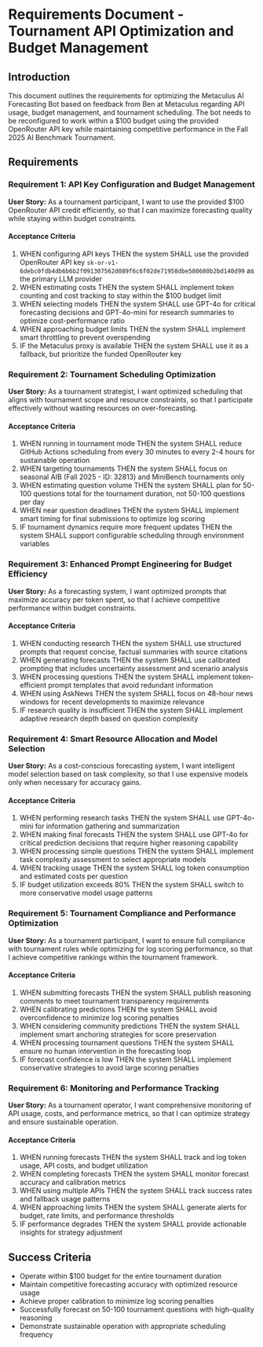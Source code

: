 # Requirements Document - Tournament API Optimization and Budget Management

## Introduction

This document outlines the requirements for optimizing the Metaculus AI Forecasting Bot based on feedback from Ben at Metaculus regarding API usage, budget management, and tournament scheduling. The bot needs to be reconfigured to work within a $100 budget using the provided OpenRouter API key while maintaining competitive performance in the Fall 2025 AI Benchmark Tournament.

## Requirements

### Requirement 1: API Key Configuration and Budget Management

**User Story:** As a tournament participant, I want to use the provided $100 OpenRouter API credit efficiently, so that I can maximize forecasting quality while staying within budget constraints.

#### Acceptance Criteria

1. WHEN configuring API keys THEN the system SHALL use the provided OpenRouter API key `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` as the primary LLM provider
2. WHEN estimating costs THEN the system SHALL implement token counting and cost tracking to stay within the $100 budget limit
3. WHEN selecting models THEN the system SHALL use GPT-4o for critical forecasting decisions and GPT-4o-mini for research summaries to optimize cost-performance ratio
4. WHEN approaching budget limits THEN the system SHALL implement smart throttling to prevent overspending
5. IF the Metaculus proxy is available THEN the system SHALL use it as a fallback, but prioritize the funded OpenRouter key

### Requirement 2: Tournament Scheduling Optimization

**User Story:** As a tournament strategist, I want optimized scheduling that aligns with tournament scope and resource constraints, so that I participate effectively without wasting resources on over-forecasting.

#### Acceptance Criteria

1. WHEN running in tournament mode THEN the system SHALL reduce GitHub Actions scheduling from every 30 minutes to every 2-4 hours for sustainable operation
2. WHEN targeting tournaments THEN the system SHALL focus on seasonal AIB (Fall 2025 - ID: 32813) and MiniBench tournaments only
3. WHEN estimating question volume THEN the system SHALL plan for 50-100 questions total for the tournament duration, not 50-100 questions per day
4. WHEN near question deadlines THEN the system SHALL implement smart timing for final submissions to optimize log scoring
5. IF tournament dynamics require more frequent updates THEN the system SHALL support configurable scheduling through environment variables

### Requirement 3: Enhanced Prompt Engineering for Budget Efficiency

**User Story:** As a forecasting system, I want optimized prompts that maximize accuracy per token spent, so that I achieve competitive performance within budget constraints.

#### Acceptance Criteria

1. WHEN conducting research THEN the system SHALL use structured prompts that request concise, factual summaries with source citations
2. WHEN generating forecasts THEN the system SHALL use calibrated prompting that includes uncertainty assessment and scenario analysis
3. WHEN processing questions THEN the system SHALL implement token-efficient prompt templates that avoid redundant information
4. WHEN using AskNews THEN the system SHALL focus on 48-hour news windows for recent developments to maximize relevance
5. IF research quality is insufficient THEN the system SHALL implement adaptive research depth based on question complexity

### Requirement 4: Smart Resource Allocation and Model Selection

**User Story:** As a cost-conscious forecasting system, I want intelligent model selection based on task complexity, so that I use expensive models only when necessary for accuracy gains.

#### Acceptance Criteria

1. WHEN performing research tasks THEN the system SHALL use GPT-4o-mini for information gathering and summarization
2. WHEN making final forecasts THEN the system SHALL use GPT-4o for critical prediction decisions that require higher reasoning capability
3. WHEN processing simple questions THEN the system SHALL implement task complexity assessment to select appropriate models
4. WHEN tracking usage THEN the system SHALL log token consumption and estimated costs per question
5. IF budget utilization exceeds 80% THEN the system SHALL switch to more conservative model usage patterns

### Requirement 5: Tournament Compliance and Performance Optimization

**User Story:** As a tournament participant, I want to ensure full compliance with tournament rules while optimizing for log scoring performance, so that I achieve competitive rankings within the tournament framework.

#### Acceptance Criteria

1. WHEN submitting forecasts THEN the system SHALL publish reasoning comments to meet tournament transparency requirements
2. WHEN calibrating predictions THEN the system SHALL avoid overconfidence to minimize log scoring penalties
3. WHEN considering community predictions THEN the system SHALL implement smart anchoring strategies for score preservation
4. WHEN processing tournament questions THEN the system SHALL ensure no human intervention in the forecasting loop
5. IF forecast confidence is low THEN the system SHALL implement conservative strategies to avoid large scoring penalties

### Requirement 6: Monitoring and Performance Tracking

**User Story:** As a tournament operator, I want comprehensive monitoring of API usage, costs, and performance metrics, so that I can optimize strategy and ensure sustainable operation.

#### Acceptance Criteria

1. WHEN running forecasts THEN the system SHALL track and log token usage, API costs, and budget utilization
2. WHEN completing forecasts THEN the system SHALL monitor forecast accuracy and calibration metrics
3. WHEN using multiple APIs THEN the system SHALL track success rates and fallback usage patterns
4. WHEN approaching limits THEN the system SHALL generate alerts for budget, rate limits, and performance thresholds
5. IF performance degrades THEN the system SHALL provide actionable insights for strategy adjustment

## Success Criteria

- Operate within $100 budget for the entire tournament duration
- Maintain competitive forecasting accuracy with optimized resource usage
- Achieve proper calibration to minimize log scoring penalties
- Successfully forecast on 50-100 tournament questions with high-quality reasoning
- Demonstrate sustainable operation with appropriate scheduling frequency
